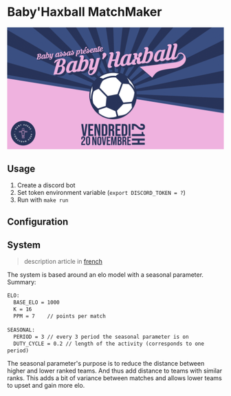 # Baby'Haxball MatchMaker

![Affiche](project/static/affiche.png)

## Usage

1. Create a discord bot
2. Set token environment variable (`export DISCORD_TOKEN = ?`)
3. Run with `make run`


## Configuration

## System

> description article in [french](project/PROJECT.md)

The system is based around an elo model with a seasonal parameter.
Summary:

```
ELO:
  BASE_ELO = 1000
  K = 16
  PPM = 7    // points per match

SEASONAL:
  PERIOD = 3 // every 3 period the seasonal parameter is on
  DUTY_CYCLE = 0.2 // length of the activity (corresponds to one period)
```

The seasonal parameter's purpose is to reduce the distance between higher and lower
ranked teams. And thus add distance to teams with similar ranks. This adds a bit of
variance between matches and allows lower teams to upset and gain more elo.
